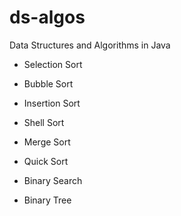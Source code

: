 # ds-algos
Data Structures and Algorithms in Java

* Selection Sort
* Bubble Sort
* Insertion Sort
* Shell Sort
* Merge Sort
* Quick Sort

* Binary Search

* Binary Tree

